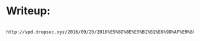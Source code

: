 # Writeup:
  
     http://spd.dropsec.xyz/2016/09/20/2016%E5%8D%8E%E5%B1%B1%E6%9D%AF%E9%80%86%E5%90%91%E9%83%A8%E5%88%86writeup/